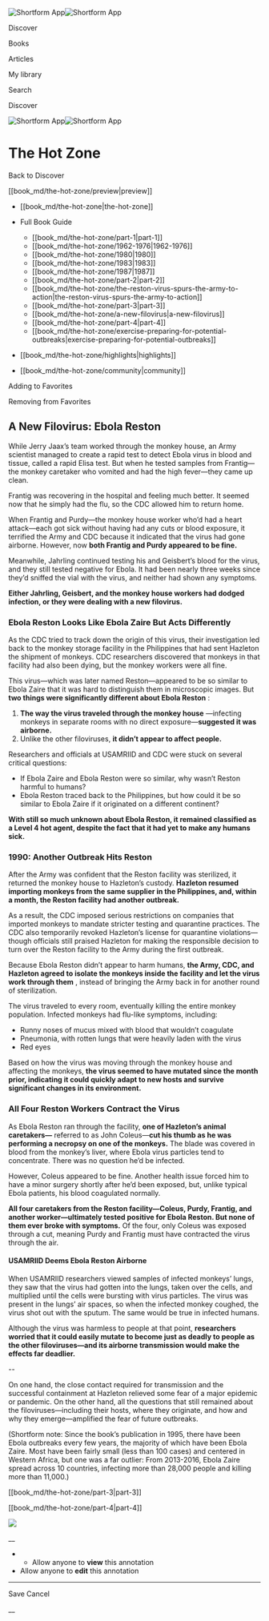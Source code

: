 ![Shortform App](/img/logo.36a2399e.svg)![Shortform App](/img/logo-dark.70c1b072.svg)

Discover

Books

Articles

My library

Search

Discover

![Shortform App](/img/logo.36a2399e.svg)![Shortform App](/img/logo-dark.70c1b072.svg)

# The Hot Zone

Back to Discover

[[book_md/the-hot-zone/preview|preview]]

  * [[book_md/the-hot-zone|the-hot-zone]]
  * Full Book Guide

    * [[book_md/the-hot-zone/part-1|part-1]]
    * [[book_md/the-hot-zone/1962-1976|1962-1976]]
    * [[book_md/the-hot-zone/1980|1980]]
    * [[book_md/the-hot-zone/1983|1983]]
    * [[book_md/the-hot-zone/1987|1987]]
    * [[book_md/the-hot-zone/part-2|part-2]]
    * [[book_md/the-hot-zone/the-reston-virus-spurs-the-army-to-action|the-reston-virus-spurs-the-army-to-action]]
    * [[book_md/the-hot-zone/part-3|part-3]]
    * [[book_md/the-hot-zone/a-new-filovirus|a-new-filovirus]]
    * [[book_md/the-hot-zone/part-4|part-4]]
    * [[book_md/the-hot-zone/exercise-preparing-for-potential-outbreaks|exercise-preparing-for-potential-outbreaks]]
  * [[book_md/the-hot-zone/highlights|highlights]]
  * [[book_md/the-hot-zone/community|community]]



Adding to Favorites 

Removing from Favorites 

## A New Filovirus: Ebola Reston

While Jerry Jaax’s team worked through the monkey house, an Army scientist managed to create a rapid test to detect Ebola virus in blood and tissue, called a rapid Elisa test. But when he tested samples from Frantig—the monkey caretaker who vomited and had the high fever—they came up clean.

Frantig was recovering in the hospital and feeling much better. It seemed now that he simply had the flu, so the CDC allowed him to return home.

When Frantig and Purdy—the monkey house worker who’d had a heart attack—each got sick without having had any cuts or blood exposure, it terrified the Army and CDC because it indicated that the virus had gone airborne. However, now **both Frantig and Purdy appeared to be fine.**

Meanwhile, Jahrling continued testing his and Geisbert’s blood for the virus, and they still tested negative for Ebola. It had been nearly three weeks since they’d sniffed the vial with the virus, and neither had shown any symptoms.

**Either Jahrling, Geisbert, and the monkey house workers had dodged infection, or they were dealing with a new filovirus.**

### Ebola Reston Looks Like Ebola Zaire But Acts Differently

As the CDC tried to track down the origin of this virus, their investigation led back to the monkey storage facility in the Philippines that had sent Hazleton the shipment of monkeys. CDC researchers discovered that monkeys in that facility had also been dying, but the monkey workers were all fine.

This virus—which was later named Reston—appeared to be so similar to Ebola Zaire that it was hard to distinguish them in microscopic images. But **two things were significantly different about Ebola Reston** :

  1. **The way the virus traveled through the monkey house** —infecting monkeys in separate rooms with no direct exposure—**suggested it was airborne.**
  2. Unlike the other filoviruses, **it didn’t appear to affect people.**



Researchers and officials at USAMRIID and CDC were stuck on several critical questions:

  * If Ebola Zaire and Ebola Reston were so similar, why wasn’t Reston harmful to humans? 
  * Ebola Reston traced back to the Philippines, but how could it be so similar to Ebola Zaire if it originated on a different continent?



**With still so much unknown about Ebola Reston, it remained classified as a Level 4 hot agent, despite the fact that it had yet to make any humans sick.**

### 1990: Another Outbreak Hits Reston

After the Army was confident that the Reston facility was sterilized, it returned the monkey house to Hazleton’s custody. **Hazleton resumed importing monkeys from the same supplier in the Philippines, and, within a month, the Reston facility had another outbreak.**

As a result, the CDC imposed serious restrictions on companies that imported monkeys to mandate stricter testing and quarantine practices. The CDC also temporarily revoked Hazleton’s license for quarantine violations—though officials still praised Hazleton for making the responsible decision to turn over the Reston facility to the Army during the first outbreak.

Because Ebola Reston didn’t appear to harm humans, **the Army, CDC, and Hazleton agreed to isolate the monkeys inside the facility and let the virus work through them** , instead of bringing the Army back in for another round of sterilization.

The virus traveled to every room, eventually killing the entire monkey population. Infected monkeys had flu-like symptoms, including:

  * Runny noses of mucus mixed with blood that wouldn’t coagulate
  * Pneumonia, with rotten lungs that were heavily laden with the virus
  * Red eyes



Based on how the virus was moving through the monkey house and affecting the monkeys, **the virus seemed to have mutated since the month prior, indicating it could quickly adapt to new hosts and survive significant changes in its environment.**

### All Four Reston Workers Contract the Virus

As Ebola Reston ran through the facility, **one of Hazleton’s animal caretakers—** referred to as John Coleus—**cut his thumb as he was performing a necropsy on one of the monkeys.** The blade was covered in blood from the monkey’s liver, where Ebola virus particles tend to concentrate. There was no question he’d be infected.

However, Coleus appeared to be fine. Another health issue forced him to have a minor surgery shortly after he’d been exposed, but, unlike typical Ebola patients, his blood coagulated normally.

**All four caretakers from the Reston facility—Coleus, Purdy, Frantig, and another worker—ultimately tested positive for Ebola Reston. But none of them ever broke with symptoms.** Of the four, only Coleus was exposed through a cut, meaning Purdy and Frantig must have contracted the virus through the air.

#### USAMRIID Deems Ebola Reston Airborne

When USAMRIID researchers viewed samples of infected monkeys’ lungs, they saw that the virus had gotten into the lungs, taken over the cells, and multiplied until the cells were bursting with virus particles. The virus was present in the lungs’ air spaces, so when the infected monkey coughed, the virus shot out with the sputum. The same would be true in infected humans.

Although the virus was harmless to people at that point, **researchers worried that it could easily mutate to become just as deadly to people as the other filoviruses—and its airborne transmission would make the effects far deadlier.**

\--

On one hand, the close contact required for transmission and the successful containment at Hazleton relieved some fear of a major epidemic or pandemic. On the other hand, all the questions that still remained about the filoviruses—including their hosts, where they originate, and how and why they emerge—amplified the fear of future outbreaks.

(Shortform note: Since the book’s publication in 1995, there have been Ebola outbreaks every few years, the majority of which have been Ebola Zaire. Most have been fairly small (less than 100 cases) and centered in Western Africa, but one was a far outlier: From 2013-2016, Ebola Zaire spread across 10 countries, infecting more than 28,000 people and killing more than 11,000.)

[[book_md/the-hot-zone/part-3|part-3]]

[[book_md/the-hot-zone/part-4|part-4]]

![](https://bat.bing.com/action/0?ti=56018282&Ver=2&mid=8412dc61-ad4c-486a-abea-b9e284714e3d&sid=1711133063fa11eebdec89a8b8ae3bbc&vid=171147a063fa11eea7440fcfeb230d96&vids=0&msclkid=N&pi=0&lg=en-US&sw=800&sh=600&sc=24&nwd=1&tl=Shortform%20%7C%20Book&p=https%3A%2F%2Fwww.shortform.com%2Fapp%2Fbook%2Fthe-hot-zone%2Fa-new-filovirus&r=&lt=346&evt=pageLoad&sv=1&rn=190776)

__

  *   * Allow anyone to **view** this annotation
  * Allow anyone to **edit** this annotation



* * *

Save Cancel

__



